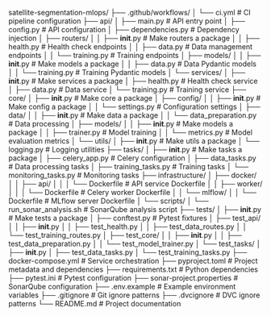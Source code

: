 satellite-segmentation-mlops/
├── .github/workflows/
│   └── ci.yml                     # CI pipeline configuration
├── api/
│   ├── main.py                    # API entry point
│   ├── config.py                  # API configuration
│   ├── dependencies.py            # Dependency injection
│   ├── routers/
│   │   ├── __init__.py            # Make routers a package
│   │   ├── health.py              # Health check endpoints
│   │   ├── data.py                # Data management endpoints
│   │   └── training.py            # Training endpoints
│   ├── models/
│   │   ├── __init__.py            # Make models a package
│   │   ├── data.py                # Data Pydantic models
│   │   └── training.py            # Training Pydantic models
│   └── services/
│       ├── __init__.py            # Make services a package
│       ├── health.py              # Health check service
│       ├── data.py                # Data service
│       └── training.py            # Training service
├── core/
│   ├── __init__.py                # Make core a package
│   ├── config/
│   │   ├── __init__.py            # Make config a package
│   │   └── settings.py            # Configuration settings
│   ├── data/
│   │   ├── __init__.py            # Make data a package
│   │   └── data_preparation.py    # Data processing
│   ├── models/
│   │   ├── __init__.py            # Make models a package
│   │   ├── trainer.py             # Model training
│   │   └── metrics.py             # Model evaluation metrics
│   └── utils/
│       ├── __init__.py            # Make utils a package
│       └── logging.py             # Logging utilities
├── tasks/
│   ├── __init__.py                # Make tasks a package
│   ├── celery_app.py              # Celery configuration
│   ├── data_tasks.py              # Data processing tasks
│   ├── training_tasks.py          # Training tasks
│   └── monitoring_tasks.py        # Monitoring tasks
├── infrastructure/
│   ├── docker/
│   │   ├── api/
│   │   │   └── Dockerfile         # API service Dockerfile
│   │   ├── worker/
│   │   │   └── Dockerfile         # Celery worker Dockerfile
│   │   └── mlflow/
│   │       └── Dockerfile         # MLflow server Dockerfile
│   └── scripts/
│       └── run_sonar_analysis.sh  # SonarQube analysis script
├── tests/
│   ├── __init__.py                # Make tests a package
│   ├── conftest.py                # Pytest fixtures
│   ├── test_api/
│   │   ├── __init__.py
│   │   ├── test_health.py
│   │   ├── test_data_routes.py
│   │   └── test_training_routes.py
│   ├── test_core/
│   │   ├── __init__.py
│   │   ├── test_data_preparation.py
│   │   └── test_model_trainer.py
│   └── test_tasks/
│       ├── __init__.py
│       ├── test_data_tasks.py
│       └── test_training_tasks.py
├── docker-compose.yml             # Service orchestration
├── pyproject.toml                 # Project metadata and dependencies
├── requirements.txt               # Python dependencies
├── pytest.ini                     # Pytest configuration
├── sonar-project.properties       # SonarQube configuration
├── .env.example                   # Example environment variables
├── .gitignore                     # Git ignore patterns
├── .dvcignore                     # DVC ignore patterns
└── README.md                      # Project documentation